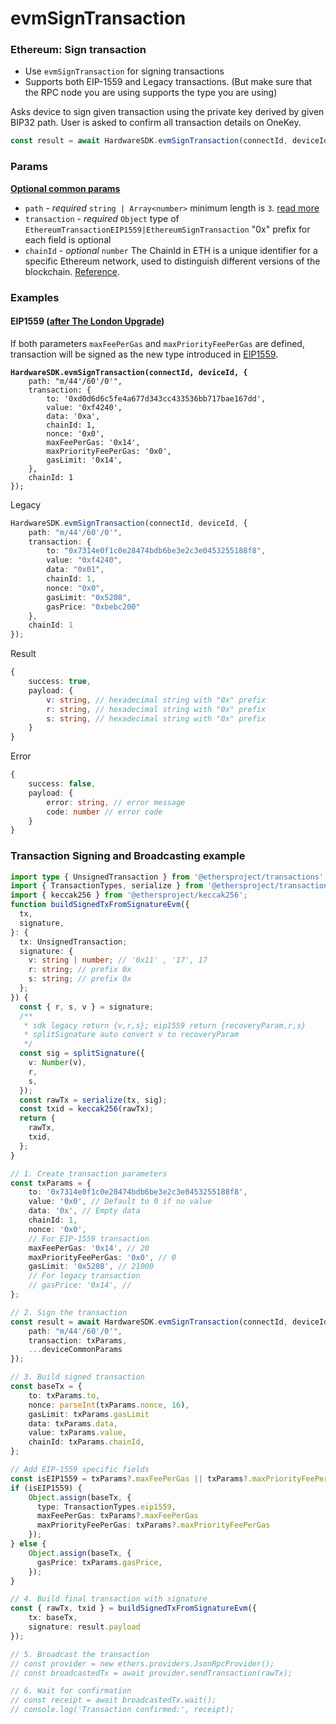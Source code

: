 # evmSignTransaction

### Ethereum: Sign transaction

* Use `evmSignTransaction` for signing transactions
* Supports both EIP-1559 and Legacy transactions. (But make sure that the RPC node you are using supports the type you are using)

Asks device to sign given transaction using the private key derived by given BIP32 path. User is asked to confirm all transaction details on OneKey.

```typescript
const result = await HardwareSDK.evmSignTransaction(connectId, deviceId, params);
```

### Params

[**Optional common params**](../common-params.md)

* `path` - _required_ `string | Array<number>` minimum length is `3`. [read more](../path.md)
* `transaction` - _required_ `Object` type of `EthereumTransactionEIP1559|EthereumSignTransaction` "0x" prefix for each field is optional
* `chainId` - _optional_ `number` The ChainId in ETH is a unique identifier for a specific Ethereum network, used to distinguish different versions of the blockchain. [Reference](https://github.com/ethereum-lists/chains/tree/master/_data/chains).&#x20;

### Examples

#### EIP1559 ([after The London Upgrade](https://ethereum.org/en/developers/docs/gas/#post-london))

If both parameters `maxFeePerGas` and `maxPriorityFeePerGas` are defined, transaction will be signed as the new type introduced in [EIP1559](https://github.com/ethereum/EIPs/blob/master/EIPS/eip-1559.md).

<pre class="language-typescript"><code class="lang-typescript"><strong>HardwareSDK.evmSignTransaction(connectId, deviceId, {
</strong>    path: "m/44'/60'/0'",
    transaction: {
        to: '0xd0d6d6c5fe4a677d343cc433536bb717bae167dd',
        value: '0xf4240',
        data: '0xa',
        chainId: 1,
        nonce: '0x0',
        maxFeePerGas: '0x14',
        maxPriorityFeePerGas: '0x0',
        gasLimit: '0x14',
    },
    chainId: 1
});
</code></pre>

Legacy

```typescript
HardwareSDK.evmSignTransaction(connectId, deviceId, {
    path: "m/44'/60'/0'",
    transaction: {
        to: "0x7314e0f1c0e28474bdb6be3e2c3e0453255188f8",
        value: "0xf4240",
        data: "0x01",
        chainId: 1,
        nonce: "0x0",
        gasLimit: "0x5208",
        gasPrice: "0xbebc200"
    },
    chainId: 1
});
```

Result

```typescript
{
    success: true,
    payload: {
        v: string, // hexadecimal string with "0x" prefix
        r: string, // hexadecimal string with "0x" prefix
        s: string, // hexadecimal string with "0x" prefix
    }
}
```

Error

```typescript
{
    success: false,
    payload: {
        error: string, // error message
        code: number // error code
    }
}
```



### Transaction Signing and Broadcasting example

```typescript
import type { UnsignedTransaction } from '@ethersproject/transactions';
import { TransactionTypes, serialize } from '@ethersproject/transactions';
import { keccak256 } from '@ethersproject/keccak256';
function buildSignedTxFromSignatureEvm({
  tx,
  signature,
}: {
  tx: UnsignedTransaction;
  signature: {
    v: string | number; // '0x11' , '17', 17
    r: string; // prefix 0x
    s: string; // prefix 0x
  };
}) {
  const { r, s, v } = signature;
  /**
   * sdk legacy return {v,r,s}; eip1559 return {recoveryParam,r,s}
   * splitSignature auto convert v to recoveryParam
   */
  const sig = splitSignature({
    v: Number(v),
    r,
    s,
  });
  const rawTx = serialize(tx, sig);
  const txid = keccak256(rawTx);
  return {
    rawTx,
    txid,
  };
}

// 1. Create transaction parameters
const txParams = {
    to: '0x7314e0f1c0e28474bdb6be3e2c3e0453255188f8',
    value: '0x0', // Default to 0 if no value
    data: '0x', // Empty data
    chainId: 1,
    nonce: '0x0',
    // For EIP-1559 transaction
    maxFeePerGas: '0x14', // 20
    maxPriorityFeePerGas: '0x0', // 0
    gasLimit: '0x5208', // 21000
    // For legacy transaction
    // gasPrice: '0x14', // 
};

// 2. Sign the transaction
const result = await HardwareSDK.evmSignTransaction(connectId, deviceId, {
    path: "m/44'/60'/0'",
    transaction: txParams,
    ...deviceCommonParams
});

// 3. Build signed transaction
const baseTx = {
    to: txParams.to,
    nonce: parseInt(txParams.nonce, 16),
    gasLimit: txParams.gasLimit
    data: txParams.data,
    value: txParams.value,
    chainId: txParams.chainId,
};

// Add EIP-1559 specific fields
const isEIP1559 = txParams?.maxFeePerGas || txParams?.maxPriorityFeePerGas;
if (isEIP1559) {
    Object.assign(baseTx, {
      type: TransactionTypes.eip1559,
      maxFeePerGas: txParams?.maxFeePerGas
      maxPriorityFeePerGas: txParams?.maxPriorityFeePerGas
    });
} else {
    Object.assign(baseTx, {
      gasPrice: txParams.gasPrice,
    });
}

// 4. Build final transaction with signature
const { rawTx, txid } = buildSignedTxFromSignatureEvm({
    tx: baseTx,
    signature: result.payload
});

// 5. Broadcast the transaction
// const provider = new ethers.providers.JsonRpcProvider();
// const broadcastedTx = await provider.sendTransaction(rawTx);

// 6. Wait for confirmation
// const receipt = await broadcastedTx.wait();
// console.log('Transaction confirmed:', receipt);
```

